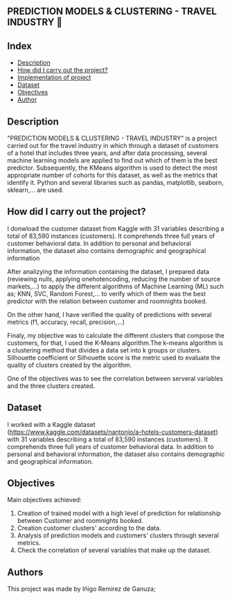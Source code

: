 ## PREDICTION MODELS & CLUSTERING - TRAVEL INDUSTRY :hotel:
                                

##  Index

- [Description](#Description)
- [How did I carry out the project?](#How-did-I-carry-out-the-project)
- [Implementation of project](#Implementation-of-project)
- [Dataset](#Dataset)
- [Objectives](#Objectives)
- [Author](#Author)

##  Description

"PREDICTION MODELS & CLUSTERING - TRAVEL INDUSTRY" is a project carried out for the travel industry in which through a dataset of customers of a hotel that includes three years, and after data processing, several machine learning models are applied to find out which of them is the best predictor. Subsequently, the KMeans algorithm is used to detect the most appropriate number of cohorts for this dataset, as well as the metrics that identify it.  Python and several libraries such as pandas, matplotlib, seaborn, sklearn,... are used.

## How did I carry out the project?

I donwload the customer dataset from Kaggle with 31 variables describing a total of 83,590 instances (customers). It comprehends three full years of customer behavioral data. In addition to personal and behavioral information, the dataset also contains demographic and geographical information

After analizying the information containing the dataset, I prepared data (reviewing nulls, applying onehotencoding, reducing the number of source markets,...) to apply the different algorithms of Machine Learning (ML) such as; KNN, SVC, Random Forest,... to verify which of them was the best predictor with the relation between customer and roomnights booked. 

On the other hand, I have verified the quality of predictions with several metrics (f1, accuracy, recall, precision,...)

Finaly, my objective was to calculate the different clusters that compose the customers, for that,  I used the K-Means algorithm.The k-means algorithm is a clustering method that divides a data set into k groups or clusters. Silhouette coefficient or Silhouette score is the  metric used to evaluate the quality of clusters created by the algorithm.

One of the objectives was to see the correlation between serveral variables and the three clusters created.

## Dataset

I worked with a Kaggle dataset (https://www.kaggle.com/datasets/nantonio/a-hotels-customers-dataset) with 31 variables describing a total of 83,590 instances (customers). It comprehends three full years of customer behavioral data. In addition to personal and behavioral information, the dataset also contains demographic and geographical information.

## Objectives

Main objectives achieved:

1. Creation of trained model with a high level of prediction for relationship between Customer and roomnights booked.
2. Creation  customer clusters' according to the data.
3. Analysis of prediction models and customers' clusters through several metrics.
4. Check the correlation of several variables that make up the dataset.

## Authors

This project was made by Iñigo Remirez de Ganuza;
